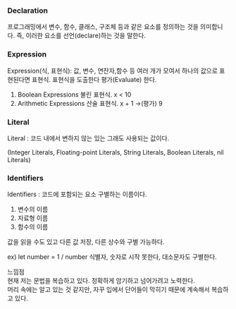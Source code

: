 ### Declaration
프로그래밍에서 변수, 함수, 클래스, 구조체 등과 같은 요소를 정의하는 것을 의미합니다. 즉, 이러한 요소를 선언(declare)하는 것을 말한다.


### Expression

Expression(식, 표현식):  값, 변수, 연잔자,함수 등 여러 개가 모여서 하나의 값으로 표현된다면 표현식.  표현식을 도출한다 평가(Evaluate) 한다.

1. Boolean Expressions 불린 표현식.       x < 10
2. Arithmetic Expressions 산술 표현식.   x + 1 →(평가) 9

### Literal

Literal : 코드 내에서 변하지 않는 있는 그래도 사용되는 값이다.

(Integer Literals, Floating-point Literals,  String Literals,  Boolean Literals, nil Literals)

### Identifiers

Identifiers : 코드에 포함되는 요소 구별하는 이름이다.

1. 변수의 이름<br>
2. 자료형 이름<br>
3. 함수의 이름<br>

값을 읽을 수도 있고 다른 값 저장, 다른 상수와 구별 가능하다.

ex) let number = 1 / number    식별자, 숫자로 시작 못한다, 대소문자도 구별한다.


느낌점<br>
현재 저는 문법을 복습하고 있다. 정확하게 암기하고 넘어가려고 노력한다.<br>
머리 속에는 알고 있는 것 같지만, 자꾸 입에서 단어들이 막히기 때문에 계속해서 복습하고 있다.
